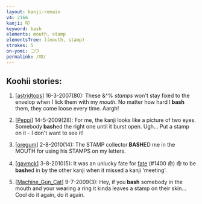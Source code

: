 ```yaml
---
layout: kanji-remain
v4: 2166
kanji: 叩
keyword: bash
elements: mouth, stamp
elementsTree: l(mouth, stamp)
strokes: 5
on-yomi: コウ
permalink: /叩/
---
```


## Koohii stories: 

1) [<a href="http://kanji.koohii.com/profile/astridtops">astridtops</a>] 16-3-2007(80): These &amp;^% <em>stamps</em> won&#039;t stay fixed to the envelop when I lick them with my <em>mouth</em>. No matter how hard I<strong> bash</strong> them, they come loose every time. Aargh!

2) [<a href="http://kanji.koohii.com/profile/Peppi">Peppi</a>] 14-5-2009(28): For me, the kanji looks like a picture of two eyes. Somebody<strong> bash</strong>ed the right one until it burst open. Ugh... Put a stamp on it - I don&#039;t want to see it!

3) [<a href="http://kanji.koohii.com/profile/oregum">oregum</a>] 2-8-2010(14): The STAMP collector<strong> BASH</strong>ED me in the MOUTH for using his STAMPS on my letters.

4) [<a href="http://kanji.koohii.com/profile/gavmck">gavmck</a>] 3-8-2010(5): It was an unlucky fate for <a href="../v4/1400.html">fate</a> (#1400 命) 命 to be<strong> bash</strong>ed in by the other kanji when it missed a kanji &#039;meeting&#039;.

5) [<a href="http://kanji.koohii.com/profile/Machine_Gun_Cat">Machine_Gun_Cat</a>] 9-7-2009(3): Hey, if you<strong> bash</strong> somebody in the mouth and your wearing a ring it kinda leaves a stamp on their skin... Cool do it again, do it again.

